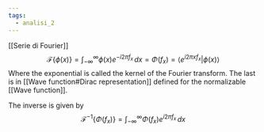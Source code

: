 ```yaml
---
tags:
  - analisi_2
---
```

[[Serie di Fourier]]
$$
\mathcal F\{ \phi(x) \} = \int _{-\infty}^{\infty}\phi(x) e^{-i2\pi f_{x}} \, dx  = \Phi(f_{x}) = \left< e^{i 2\pi xf_{x}} | \phi(x) \right> 
$$
Where the exponential is called the kernel of the Fourier transform. The last is in [[Wave function#Dirac representation]] defined for the normalizable [[Wave function]].

The inverse is given by
$$
\mathcal F^{-1}\{ \Phi(f_{x}) \} = \int _{-\infty}^{\infty}\Phi(f_{x}) e^{i 2\pi f_{x}} \, dx 
$$
